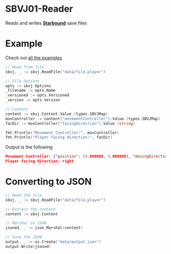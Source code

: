 # SBVJ01-Reader
Reads and writes [**Starbound**](https://starbounder.org/Starbound) save files


# Example
Check out [all the examples](https://github.com/hollowness-inside/SBVJ01-Reader/tree/main/examples)


```go
// Read from file
sbvj, _ := sbvj.ReadFile("data/file.player")

// File Options
opts := sbvj.Options
_filename := opts.Name
_versioned := opts.Versioned
_version := opts.Version

// Content
content := sbvj.Content.Value.(types.SBVJMap)
movController := content["movementController"].Value.(types.SBVJMap)
facDir := movController["facingDirection"].Value.(string)

fmt.Println("Movement Controller:", movController)
fmt.Println("Player facing direction:", facDir)
```

Output is the following
```json
Movement Controller: {"position": [0.000000, 0.000000], "movingDirection": "right", "rotation": 0.000000, "crouching": false, "facingDirection": "right", "velocity": [0.000000, 0.000000]}
Player facing direction: right
```

# Converting to JSON
```go
// Read the file
sbvj, _ := sbvj.ReadFile("data/file.player")

// Extract the content
content := sbvj.Content

// Marshal to JSON
jsoned, _ := json.Marshal(content)

// Save the JSON
output, _ := os.Create("data/output.json")
output.Write(jsoned)
```